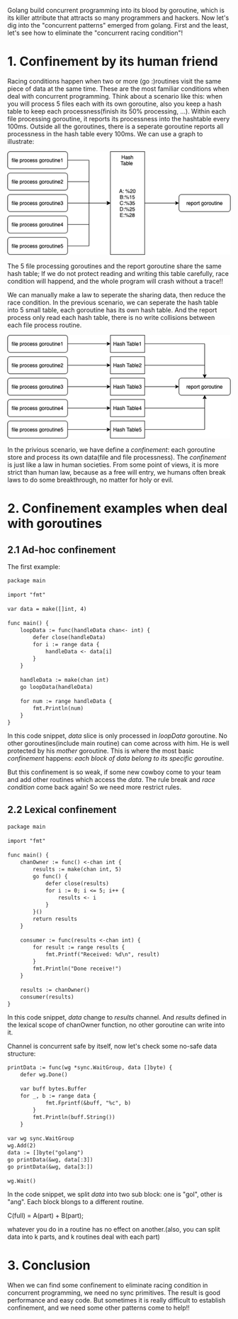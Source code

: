 Golang build concurrent programming into its blood by goroutine, which is its
killer attribute that attracts so many programmers and hackers. Now let\'s dig
into the "concurrent patterns" emerged from golang. First and the least, let\'s
see how to eliminate the "concurrent racing condition"!

# 1. Confinement by its human friend
Racing conditions happen when two or more (go :)routines visit the same piece of data
at the same time. These are the most familiar conditions when deal with concurrent programming.
Think about a scenario like this: when you will process 5 files each with its own 
goroutine, also you keep a hash table to keep each processness(finish its 50% processing, ...).
Within each file processing goroutine, it reports its processness into the hashtable
every 100ms. Outside all the goroutines, there is a seperate goroutine reports all
processness in the hash table every 100ms. We can use a graph to illustrate:

![concurrent files processing](/assets/goconcurr/file_process_concur.png)<br>

The 5 file processing goroutines and the report goroutine share the same hash table;
If we do not protect reading and writing this table carefully, race condition will happend,
and the whole program will crash without a trace!! 

We can manually make a law to seperate the sharing data, then reduce the race condition.
In the previous scenario, we can seperate the hash table into 5 small table, each 
goroutine has its own hash table. And the report process only read each hash table,
there is no write collisions between each file process routine.

![no-concurrent files processing](/assets/goconcurr/file_process_no_concur.png)<br>

In the privious scenario, we have define a *confinement*: each goroutine store and
process its own data(file and file processness). The *confinement* is just like a
law in human societies. From some point of views, it is more strict than human law,
because as a free will entry, we humans often break laws to do some breakthrough,
no matter for holy or evil.

# 2. Confinement examples when deal with goroutines
## 2.1 Ad-hoc confinement
The first example:

```
package main

import "fmt"

var data = make([]int, 4)

func main() {
	loopData := func(handleData chan<- int) {
		defer close(handleData)
		for i := range data {
			handleData <- data[i]
		}
	}

	handleData := make(chan int)
	go loopData(handleData)

	for num := range handleData {
		fmt.Println(num)
	}
}	
```
In this code snippet, *data* slice is only processed in *loopData* goroutine.
No other goroutines(include main routine) can come across with him. He is well
protected by his *mother* goroutine. This is where the most basic *confinement*
happens: *each block of data belong to its specific goroutine*.

But this confinement is so weak, if some new cowboy come to your team and
add other routines which access the *data*. The rule break and *race condition*
come back again! So we need more restrict rules.

## 2.2 Lexical confinement
```
package main

import "fmt"

func main() {
	chanOwner := func() <-chan int {
		results := make(chan int, 5)
		go func() {
			defer close(results)
			for i := 0; i <= 5; i++ {
				results <- i
			}
		}()
		return results
	}

	consumer := func(results <-chan int) {
		for result := range results {
			fmt.Printf("Received: %d\n", result)
		}
		fmt.Println("Done receive!")
	}

	results := chanOwner()
	consumer(results)
}
```
In this code snippet, *data* change to *results* channel.
And *results* defined in the lexical scope of chanOwner
function, no other goroutine can write into it.

Channel is concurrent safe by itself, now let\'s check 
some no-safe data structure:
```
printData := func(wg *sync.WaitGroup, data []byte) {
    defer wg.Done()

    var buff bytes.Buffer
    for _, b := range data {
			fmt.Fprintf(&buff, "%c", b)
		}
		fmt.Println(buff.String())
	}

var wg sync.WaitGroup
wg.Add(2)
data := []byte("golang")
go printData(&wg, data[:3])
go printData(&wg, data[3:])

wg.Wait()
```
In the code snippet, we split *data* into two sub block:
one is "gol", other is "ang". Each block blongs to a 
different routine.

  C(full) = A(part) + B(part);
  
  whatever you do in a routine has no effect on another.(also, you
can split data into k parts, and k routines deal with each part)

# 3. Conclusion
When we can find some confinement to eliminate racing condition
in concurrent programming, we need no sync primitives. The result
is good performance and easy code. But sometimes it is really 
difficult to establish confinement, and we need some other patterns
come to help!!
